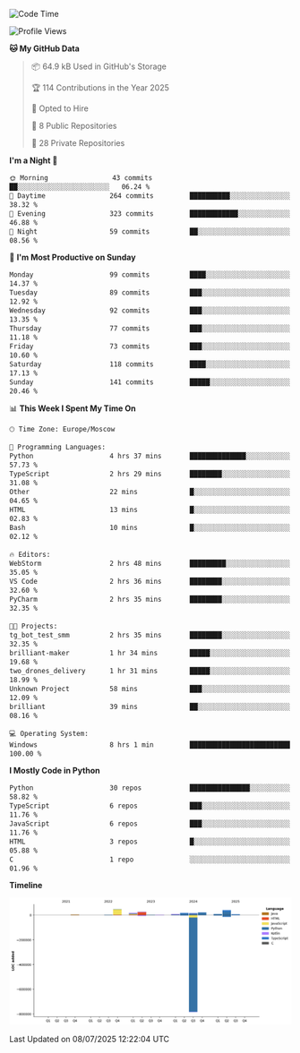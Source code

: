 <!--START_SECTION:waka-->
![Code Time](http://img.shields.io/badge/Code%20Time-714%20hrs%2036%20mins-blue)

![Profile Views](http://img.shields.io/badge/Profile%20Views-0-blue)

**🐱 My GitHub Data** 

> 📦 64.9 kB Used in GitHub's Storage 
 > 
> 🏆 114 Contributions in the Year 2025
 > 
> 💼 Opted to Hire
 > 
> 📜 8 Public Repositories 
 > 
> 🔑 28 Private Repositories 
 > 
**I'm a Night 🦉** 

```text
🌞 Morning                43 commits          ██░░░░░░░░░░░░░░░░░░░░░░░   06.24 % 
🌆 Daytime                264 commits         ██████████░░░░░░░░░░░░░░░   38.32 % 
🌃 Evening                323 commits         ████████████░░░░░░░░░░░░░   46.88 % 
🌙 Night                  59 commits          ██░░░░░░░░░░░░░░░░░░░░░░░   08.56 % 
```
📅 **I'm Most Productive on Sunday** 

```text
Monday                   99 commits          ████░░░░░░░░░░░░░░░░░░░░░   14.37 % 
Tuesday                  89 commits          ███░░░░░░░░░░░░░░░░░░░░░░   12.92 % 
Wednesday                92 commits          ███░░░░░░░░░░░░░░░░░░░░░░   13.35 % 
Thursday                 77 commits          ███░░░░░░░░░░░░░░░░░░░░░░   11.18 % 
Friday                   73 commits          ███░░░░░░░░░░░░░░░░░░░░░░   10.60 % 
Saturday                 118 commits         ████░░░░░░░░░░░░░░░░░░░░░   17.13 % 
Sunday                   141 commits         █████░░░░░░░░░░░░░░░░░░░░   20.46 % 
```


📊 **This Week I Spent My Time On** 

```text
🕑︎ Time Zone: Europe/Moscow

💬 Programming Languages: 
Python                   4 hrs 37 mins       ██████████████░░░░░░░░░░░   57.73 % 
TypeScript               2 hrs 29 mins       ████████░░░░░░░░░░░░░░░░░   31.08 % 
Other                    22 mins             █░░░░░░░░░░░░░░░░░░░░░░░░   04.65 % 
HTML                     13 mins             █░░░░░░░░░░░░░░░░░░░░░░░░   02.83 % 
Bash                     10 mins             █░░░░░░░░░░░░░░░░░░░░░░░░   02.12 % 

🔥 Editors: 
WebStorm                 2 hrs 48 mins       █████████░░░░░░░░░░░░░░░░   35.05 % 
VS Code                  2 hrs 36 mins       ████████░░░░░░░░░░░░░░░░░   32.60 % 
PyCharm                  2 hrs 35 mins       ████████░░░░░░░░░░░░░░░░░   32.35 % 

🐱‍💻 Projects: 
tg_bot_test_smm          2 hrs 35 mins       ████████░░░░░░░░░░░░░░░░░   32.35 % 
brilliant-maker          1 hr 34 mins        █████░░░░░░░░░░░░░░░░░░░░   19.68 % 
two_drones_delivery      1 hr 31 mins        █████░░░░░░░░░░░░░░░░░░░░   18.99 % 
Unknown Project          58 mins             ███░░░░░░░░░░░░░░░░░░░░░░   12.09 % 
brilliant                39 mins             ██░░░░░░░░░░░░░░░░░░░░░░░   08.16 % 

💻 Operating System: 
Windows                  8 hrs 1 min         █████████████████████████   100.00 % 
```

**I Mostly Code in Python** 

```text
Python                   30 repos            ███████████████░░░░░░░░░░   58.82 % 
TypeScript               6 repos             ███░░░░░░░░░░░░░░░░░░░░░░   11.76 % 
JavaScript               6 repos             ███░░░░░░░░░░░░░░░░░░░░░░   11.76 % 
HTML                     3 repos             █░░░░░░░░░░░░░░░░░░░░░░░░   05.88 % 
C                        1 repo              ░░░░░░░░░░░░░░░░░░░░░░░░░   01.96 % 
```



**Timeline**

![Lines of Code chart](https://raw.githubusercontent.com/adlemx/adlemx/main/assets/bar_graph.png)


 Last Updated on 08/07/2025 12:22:04 UTC
<!--END_SECTION:waka-->
